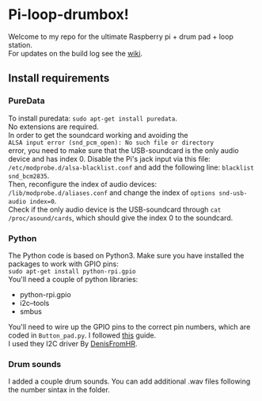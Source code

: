 # Pi-loop-drumbox!
Welcome to my repo for the ultimate Raspberry pi + drum pad + loop station.  
For updates on the build log see the [wiki](https://github.com/roberthofman/piloopdrumbox/wiki).   

## Install requirements
### PureData
To install puredata: `sudo apt-get install puredata`.  
No extensions are required.  
In order to get the soundcard working and avoiding the  
`ALSA input error (snd_pcm_open): No such file or directory`  
error, you need to make sure that the USB-soundcard is the only audio device and has index 0. Disable the Pi's jack input via this file: `/etc/modprobe.d/alsa-blacklist.conf` and add the following line: `blacklist snd_bcm2835`.   
Then, reconfigure the index of audio devices: `/lib/modprobe.d/aliases.conf` and change the index of `options snd-usb-audio index=0`.  
Check if the only audio device is the USB-soundcard through `cat /proc/asound/cards`, which should give the index 0 to the soundcard. 

### Python
The Python code is based on Python3. 
Make sure you have installed the packages to work with GPIO pins:  
`sudo apt-get install python-rpi.gpio`  
You'll need a couple of python libraries:   
* python-rpi.gpio
* i2c–tools
* smbus

You'll need to wire up the GPIO pins to the correct pin numbers, which are coded in `Button_pad.py`. I followed [this](https://learn.sparkfun.com/tutorials/button-pad-hookup-guide?_ga=2.228180057.552363603.1611515792-1928249015.1605036658) guide.  
I used they I2C driver By [DenisFromHR](https://gist.github.com/DenisFromHR/cc863375a6e19dce359d). 

### Drum sounds
I added a couple drum sounds. You can add additional .wav files following the number sintax in the folder. 
